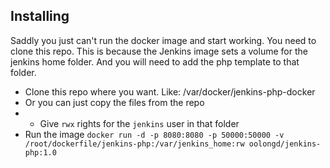

Installing
----

Saddly you just can't run the docker image and start working. You need to clone this repo. This is because the Jenkins image sets a volume for the jenkins home folder. And you will need to add the php template to that folder.

- Clone this repo where you want. Like: /var/docker/jenkins-php-docker
- Or you can just copy the files from the repo
- - Give `rwx` rights for the `jenkins` user in that folder
- Run the image ` docker run -d -p 8080:8080 -p 50000:50000 -v /root/dockerfile/jenkins-php:/var/jenkins_home:rw oolongd/jenkins-php:1.0
`

